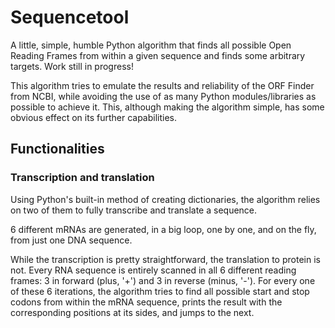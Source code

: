 # Sequencetool
A little, simple, humble Python algorithm that finds all possible Open Reading Frames from within a given sequence and finds some arbitrary targets. Work still in progress!

This algorithm tries to emulate the results and reliability of the ORF Finder from NCBI, while avoiding the use of as many Python modules/libraries as possible to achieve it. This, although making the algorithm simple, has some obvious effect on its further capabilities.

## Functionalities

### Transcription and translation

Using Python's built-in method of creating dictionaries, the algorithm relies on two of them to fully transcribe and translate a sequence.

6 different mRNAs are generated, in a big loop, one by one, and on the fly, from just one DNA sequence.

While the transcription is pretty straightforward, the translation to protein is not. Every RNA sequence is entirely scanned in all 6 different reading frames: 3 in forward (plus, '+') and 3 in reverse (minus, '-').
For every one of these 6 iterations, the algorithm tries to find all possible start and stop codons from within the mRNA sequence, prints the result with the corresponding positions at its sides, and jumps to the next.
